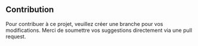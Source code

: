 ## Contribution
Pour contribuer à ce projet, veuillez créer une branche pour vos modifications.
Merci de soumettre vos suggestions directement via une pull
request.
